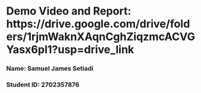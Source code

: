 <H1>Demo Video and Report: https://drive.google.com/drive/folders/1rjmWaknXAqnCghZiqzmcACVGYasx6pl1?usp=drive_link</H1>
<h3> Name: Samuel James Setiadi</h3>
<h3> Student ID: 2702357876</h3>
